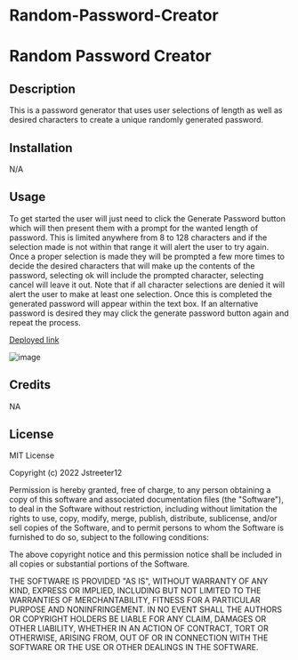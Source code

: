 # Random-Password-Creator

<H1>Random Password Creator</H1>

<H2>Description</H2>
This is a password generator that uses user selections of length as well as desired characters to create a unique randomly generated password.
<H2>Installation</H2>

N/A

<H2>Usage</H2>

To get started the user will just need to click the Generate Password button which will then present them with a prompt for the wanted length of password. This is limited anywhere from 8 to 128 characters and if the selection made is not within that range it will alert the user to try again. Once a proper selection is made they will be prompted a few more times to decide the desired characters that will make up the contents of the password, selecting ok will include the prompted character, selecting cancel will leave it out. Note that if all character selections are denied it will alert the user to make at least one selection. Once this is completed the generated password will appear within the text box. If an alternative password is desired they may click the generate password button again and repeat the process.

[Deployed link](https://jstreeter0.github.io/Random-Password-Creator/)

![image](https://user-images.githubusercontent.com/110742112/196066773-08f8e3c1-effd-44df-84f2-e3ff1df9ff04.png)

<H2>Credits</H2>

NA

<H2>License</H2>

MIT License

Copyright (c) 2022 Jstreeter12

Permission is hereby granted, free of charge, to any person obtaining a copy
of this software and associated documentation files (the "Software"), to deal
in the Software without restriction, including without limitation the rights
to use, copy, modify, merge, publish, distribute, sublicense, and/or sell
copies of the Software, and to permit persons to whom the Software is
furnished to do so, subject to the following conditions:

The above copyright notice and this permission notice shall be included in all
copies or substantial portions of the Software.

THE SOFTWARE IS PROVIDED "AS IS", WITHOUT WARRANTY OF ANY KIND, EXPRESS OR
IMPLIED, INCLUDING BUT NOT LIMITED TO THE WARRANTIES OF MERCHANTABILITY,
FITNESS FOR A PARTICULAR PURPOSE AND NONINFRINGEMENT. IN NO EVENT SHALL THE
AUTHORS OR COPYRIGHT HOLDERS BE LIABLE FOR ANY CLAIM, DAMAGES OR OTHER
LIABILITY, WHETHER IN AN ACTION OF CONTRACT, TORT OR OTHERWISE, ARISING FROM,
OUT OF OR IN CONNECTION WITH THE SOFTWARE OR THE USE OR OTHER DEALINGS IN THE
SOFTWARE.

[def]: https://user-images.githubusercontent.com/110742112/196066833-017773cd-4913-491c-9f77-59e8f9c24d84.png
